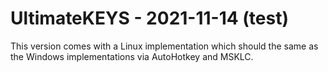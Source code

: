 # UltimateKEYS - 2021-11-14 (test)

This version comes with a Linux implementation which should the same as the Windows implementations via AutoHotkey and MSKLC.
